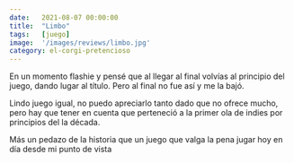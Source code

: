 ```yaml
---
date:   2021-08-07 00:00:00
title:  "Limbo"
tags:   [juego]
image:  '/images/reviews/limbo.jpg'
category: el-corgi-pretencioso
---
```

En un momento flashie y pensé que al llegar al final volvías al principio del juego, dando lugar al título. Pero al final no fue así y me la bajó.

Lindo juego igual, no puedo apreciarlo tanto dado que no ofrece mucho, pero hay que tener en cuenta que perteneció a la primer ola de indies por principios del la década.

Más un pedazo de la historia que un juego que valga la pena jugar hoy en día desde mi punto de vista
